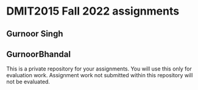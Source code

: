 # DMIT2015 Fall 2022 assignments

## Gurnoor Singh

## GurnoorBhandal

This is a private repository for your assignments. 
You will use this only for evaluation work. 
Assignment work not submitted within this repository will not be evaluated.
